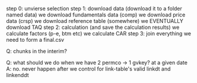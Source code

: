 step 0: unvierse selection
step 1: download data (download it to a folder named data)
    we download fundamentals data (comp)
    we download price data (crsp)
    we download reference table (somewhere)
    we EVENTUALLY download TAQ 
step 2: calculation (and save the calculation results)
    we calculate factors (p-e, btm etc)
    we calculate CAR 
step 3: join everything we need to form a final.csv



Q: chunks in the interim?

Q: what should we do when we have 2 permco -> 1 gvkey? at a given date 
A: no. never happen after we control for link-table's valid linkdt and linkenddt